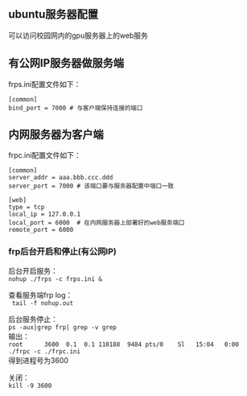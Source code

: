 ## ubuntu服务器配置      

可以访问校园网内的gpu服务器上的web服务   

## 有公网IP服务器做服务端   

frps.ini配置文件如下：    

```
[common]
bind_port = 7000 # 与客户端保持连接的端口
```   

## 内网服务器为客户端    

frpc.ini配置文件如下：    

```
[common]
server_addr = aaa.bbb.ccc.ddd
server_port = 7000 # 该端口要与服务器配置中端口一致    

[web]    
type = tcp
local_ip = 127.0.0.1
local_port = 6000  # 在内网服务器上部署好的web服务端口
remote_port = 6000
```

### frp后台开启和停止(有公网IP)   

后台开启服务：    
`nohup ./frps -c frps.ini &`    

查看服务端frp log：      
` tail -f nohup.out`   

后台服务停止：        
`ps -aux|grep frp| grep -v grep`   
输出：   
`root      3600  0.1  0.1 110188  9484 pts/0    Sl   15:04   0:00 ./frpc -c ./frpc.ini`    
得到进程号为3600    

关闭：   
`kill -9 3600`    
